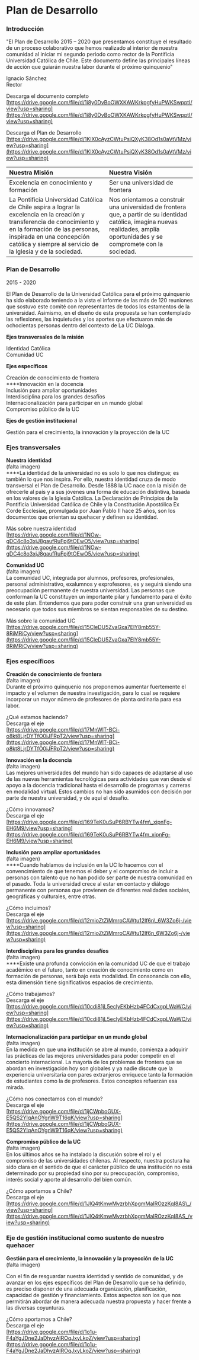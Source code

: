 # Plan de Desarrollo

### Introducción

"El Plan de Desarrollo 2015 – 2020 que presentamos constituye el resultado de un proceso colaborativo que hemos realizado al interior de nuestra comunidad al iniciar mi segundo periodo como rector de la Pontificia Universidad Católica de Chile. Este documento define las principales líneas de acción que guiarán nuestra labor durante el próximo quinquenio"  
  
Ignacio Sánchez  
Rector  
  
Descarga el documento completo  
[https://drive.google.com/file/d/1i8y0DvBoOWXKAWKrkpgfyHuPWKSwpptI/view?usp=sharing](https://drive.google.com/file/d/1i8y0DvBoOWXKAWKrkpgfyHuPWKSwpptI/view?usp=sharing)  
  
Descarga el Plan de Desarrollo  
[https://drive.google.com/file/d/1KlX0cAyzCWtuPsiQXyK38Od1s0aVtVMz/view?usp=sharing](https://drive.google.com/file/d/1KlX0cAyzCWtuPsiQXyK38Od1s0aVtVMz/view?usp=sharing)

| Nuestra Misión | Nuestra Visión |
| :--- | :--- |
| Excelencia en conocimiento y formación | Ser una universidad de frontera |
| La Pontificia Universidad Católica de Chile aspira a lograr la excelencia en la creación y transferencia de conocimiento y en la formación de las personas, inspirada en una concepción católica y siempre al servicio de la Iglesia y de la sociedad. | Nos orientamos a construir una universidad de frontera que, a partir de su identidad católica, imagina nuevas realidades, amplía oportunidades y se compromete con la sociedad. |

###  Plan de Desarrollo

2015 - 2020

El Plan de Desarrollo de la Universidad Católica para el próximo quinquenio ha sido elaborado teniendo a la vista el informe de las más de 120 reuniones que sostuvo este comité con representantes de todos los estamentos de la universidad. Asimismo, en el diseño de esta propuesta se han contemplado las reflexiones, las inquietudes y los aportes que efectuaron más de ochocientas personas dentro del contexto de La UC Dialoga.

**Ejes transversales de la misión**

Identidad Católica  
Comunidad UC

**Ejes específicos**

Creación de conocimiento de frontera  
****Innovación en la docencia  
Inclusión para ampliar oportunidades  
Interdisciplina para los grandes desafíos  
Internacionalización para participar en un mundo global  
Compromiso público de la UC

**Ejes de gestión institucional**

Gestión para el crecimiento, la innovación y la proyección de la UC

### Ejes transversales

  
**Nuestra identidad**  
\(falta imagen\)  
****La identidad de la universidad no es solo lo que nos distingue; es también lo que nos inspira. Por ello, nuestra identidad cruza de modo transversal el Plan de Desarrollo. Desde 1888 la UC nace con la misión de ofrecerle al país y a sus jóvenes una forma de educación distintiva, basada en los valores de la Iglesia Católica. La Declaración de Principios de la Pontificia Universidad Católica de Chile y la Constitución Apostólica Ex Corde Ecclesiae, promulgada por Juan Pablo II hace 25 años, son los documentos que orientan su quehacer y definen su identidad.

Más sobre nuestra identidad  
[https://drive.google.com/file/d/1NOw-gDC4c8o3xjJ8gaufRuFpj9tOEwO5/view?usp=sharing](https://drive.google.com/file/d/1NOw-gDC4c8o3xjJ8gaufRuFpj9tOEwO5/view?usp=sharing)

**Comunidad UC**  
\(falta imagen\)  
La comunidad UC, integrada por alumnos, profesores, profesionales, personal administrativo, exalumnos y exprofesores, es y seguirá siendo una preocupación permanente de nuestra universidad. Las personas que conforman la UC constituyen un importante pilar y fundamento para el éxito de este plan. Entendemos que para poder construir una gran universidad es necesario que todos sus miembros se sientan responsables de su destino.

Más sobre la comunidad UC  
[https://drive.google.com/file/d/15CleDU5ZvaGxa7ElY8mb55Y-8RiMRiCy/view?usp=sharing](https://drive.google.com/file/d/15CleDU5ZvaGxa7ElY8mb55Y-8RiMRiCy/view?usp=sharing)



### Ejes específicos

**Creación de conocimiento de frontera**  
\(falta imagen\)  
Durante el próximo quinquenio nos proponemos aumentar fuertemente el impacto y el volumen de nuestra investigación, para lo cual se requiere incorporar un mayor número de profesores de planta ordinaria para esa labor.

¿Qué estamos haciendo?  
Descarga el eje  
[https://drive.google.com/file/d/17MnWlT-BCi-o8kt8LjrDYTfO0iJFRpT2/view?usp=sharing](https://drive.google.com/file/d/17MnWlT-BCi-o8kt8LjrDYTfO0iJFRpT2/view?usp=sharing)  
  
**Innovación en la docencia**  
\(falta imagen\)  
Las mejores universidades del mundo han sido capaces de adaptarse al uso de las nuevas herramientas tecnológicas para actividades que van desde el apoyo a la docencia tradicional hasta el desarrollo de programas y carreras en modalidad virtual. Estos cambios no han sido asumidos con decisión por parte de nuestra universidad, y de aquí el desafío.

¿Cómo innovamos?  
Descarga el eje  
[https://drive.google.com/file/d/169TeK0uSuP6RBYTw4fm\_xipnFg-EH6M9/view?usp=sharing](https://drive.google.com/file/d/169TeK0uSuP6RBYTw4fm_xipnFg-EH6M9/view?usp=sharing)

**Inclusión para ampliar oportunidades**  
\(falta imagen\)  
****Cuando hablamos de inclusión en la UC lo hacemos con el convencimiento de que tenemos el deber y el compromiso de incluir a personas con talento que no han podido ser parte de nuestra comunidad en el pasado. Toda la universidad crece al estar en contacto y diálogo permanente con personas que provienen de diferentes realidades sociales, geográficas y culturales, entre otras.

¿Cómo incluimos?  
Descarga el eje  
[https://drive.google.com/file/d/12mioZtZiMmroCAWtu12lf6n\_6W3Zo6j-/view?usp=sharing](https://drive.google.com/file/d/12mioZtZiMmroCAWtu12lf6n_6W3Zo6j-/view?usp=sharing)

**Interdisciplina para los grandes desafíos**  
\(falta imagen\)  
****Existe una profunda convicción en la comunidad UC de que el trabajo académico en el futuro, tanto en creación de conocimiento como en formación de personas, será bajo esta modalidad. En consonancia con ello, esta dimensión tiene significativos espacios de crecimiento.

¿Cómo trabajamos?  
Descarga el eje  
[https://drive.google.com/file/d/10cdi81jL5eclyEKbHzb4FCdCxgpLWaWC/view?usp=sharing](https://drive.google.com/file/d/10cdi81jL5eclyEKbHzb4FCdCxgpLWaWC/view?usp=sharing)

**Internacionalización para participar en un mundo global**  
\(falta imagen\)  
En la medida en que una institución se abre al mundo, comienza a adquirir las prácticas de las mejores universidades para poder competir en el concierto internacional. La mayoría de los problemas de frontera que se abordan en investigación hoy son globales y ya nadie discute que la experiencia universitaria con pares extranjeros enriquece tanto la formación de estudiantes como la de profesores. Estos conceptos refuerzan esa mirada.  
  
¿Cómo nos conectamos con el mundo?  
Descarga el eje  
[https://drive.google.com/file/d/1ijCWpboGUX-E5QS2YIqAnOYgnW9T16qK/view?usp=sharing](https://drive.google.com/file/d/1ijCWpboGUX-E5QS2YIqAnOYgnW9T16qK/view?usp=sharing)  
  
**Compromiso público de la UC**  
\(falta imagen\)  
En los últimos años se ha instalado la discusión sobre el rol y el compromiso de las universidades chilenas. Al respecto, nuestra postura ha sido clara en el sentido de que el carácter público de una institución no está determinado por su propiedad sino por su preocupación, compromiso, interés social y aporte al desarrollo del bien común.

¿Cómo aportamos a Chile?  
Descarga el eje  
[https://drive.google.com/file/d/1JlQ4tKmwMvzrbhXpgmMaIROzzKqI8AS\_/view?usp=sharing](https://drive.google.com/file/d/1JlQ4tKmwMvzrbhXpgmMaIROzzKqI8AS_/view?usp=sharing)



### Eje de gestión institucional como sustento de nuestro quehacer

**Gestión para el crecimiento, la innovación y la proyección de la UC**  
\(falta imagen\)  
  
Con el fin de resguardar nuestra identidad y sentido de comunidad, y de avanzar en los ejes específicos del Plan de Desarrollo que se ha definido, es preciso disponer de una adecuada organización, planificación, capacidad de gestión y financiamiento. Estos aspectos son los que nos permitirán abordar de manera adecuada nuestra propuesta y hacer frente a las diversas coyunturas.

¿Cómo aportamos a Chile?  
Descarga el eje  
[https://drive.google.com/file/d/1o1u-F4aYgJDne2JaDhvzAIROqJxyLkoZ/view?usp=sharing](https://drive.google.com/file/d/1o1u-F4aYgJDne2JaDhvzAIROqJxyLkoZ/view?usp=sharing)

















